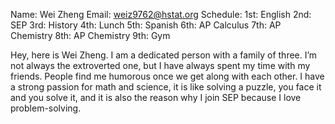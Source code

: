 Name: Wei Zheng
Email: weiz9762@hstat.org
Schedule:
1st: English
2nd: SEP
3rd: History
4th: Lunch
5th: Spanish
6th: AP Calculus
7th: AP Chemistry
8th: AP Chemistry
9th: Gym

Hey, here is Wei Zheng. I am a dedicated person with a family of three. 
I’m not always the extroverted one, but I have always spent my time with my friends.
People find me humorous once we get along with each other. 
I have a strong passion for math and science, it is like solving a puzzle, 
you face it and you solve it, and it is also the reason why I join SEP because I love problem-solving.